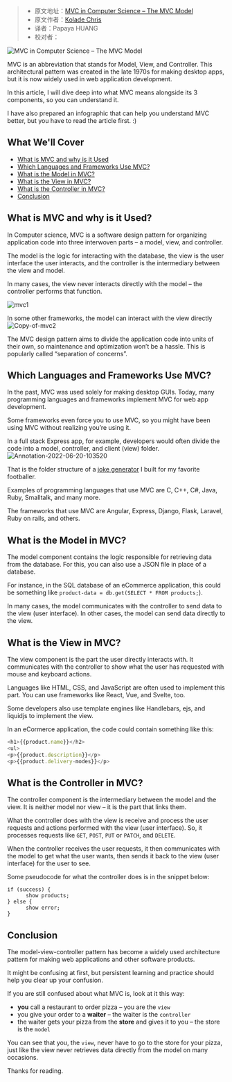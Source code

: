 > -  原文地址：[MVC in Computer Science – The MVC Model](https://www.freecodecamp.org/news/what-does-mvc-mean-in-computer-science/)
> -  原文作者：[Kolade Chris](https://www.freecodecamp.org/news/author/kolade/)
> -  译者：Papaya HUANG
> -  校对者：

![MVC in Computer Science – The MVC Model](https://www.freecodecamp.org/news/content/images/size/w2000/2022/06/mvc-cover.png)

MVC is an abbreviation that stands for Model, View, and Controller. This architectural pattern was created in the late 1970s for making desktop apps, but it is now widely used in web application development.

In this article, I will dive deep into what MVC means alongside its 3 components, so you can understand it.

I have also prepared an infographic that can help you understand MVC better, but you have to read the article first. :)

## What We'll Cover

-   [What is MVC and why is it Used](#whatismvcandwhyisitused)
-   [Which Languages and Frameworks Use MVC?](#whichlanguagesandframeworksusemvc)
-   [What is the Model in MVC?](#whatisthemodelinmvc)
-   [What is the View in MVC?](#whatistheviewinmvc)
-   [What is the Controller in MVC?](#whatisthecontrollerinmvc)
-   [Conclusion](#conclusion)

## What is MVC and why is it Used?

In Computer science, MVC is a software design pattern for organizing application code into three interwoven parts – a model, view, and controller.

The model is the logic for interacting with the database, the view is the user interface the user interacts, and the controller is the intermediary between the view and model.

In many cases, the view never interacts directly with the model – the controller performs that function.

![mvc1](https://www.freecodecamp.org/news/content/images/2022/06/mvc1.png)

In some other frameworks, the model can interact with the view directly  
![Copy-of-mvc2](https://www.freecodecamp.org/news/content/images/2022/06/Copy-of-mvc2.png)

The MVC design pattern aims to divide the application code into units of their own, so maintenance and optimization won’t be a hassle. This is popularly called “separation of concerns”.

## Which Languages and Frameworks Use MVC?

In the past, MVC was used solely for making desktop GUIs. Today, many programming languages and frameworks implement MVC for web app development.

Some frameworks even force you to use MVC, so you might have been using MVC without realizing you’re using it.

In a full stack Express app, for example, developers would often divide the code into a model, controller, and client (view) folder.  
![Annotation-2022-06-20-103520](https://www.freecodecamp.org/news/content/images/2022/06/Annotation-2022-06-20-103520.png)

That is the folder structure of a [joke generator](https://blooming-reef-46396.herokuapp.com/) I built for my favorite footballer.

Examples of programming languages that use MVC are C, C++, C#, Java, Ruby, Smalltalk, and many more.

The frameworks that use MVC are Angular, Express, Django, Flask, Laravel, Ruby on rails, and others.

## What is the Model in MVC?

The model component contains the logic responsible for retrieving data from the database. For this, you can also use a JSON file in place of a database.

For instance, in the SQL database of an eCommerce application, this could be something like `product-data = db.get(SELECT * FROM products;`).

In many cases, the model communicates with the controller to send data to the view (user interface). In other cases, the model can send data directly to the view.

## What is the View in MVC?

The view component is the part the user directly interacts with. It communicates with the controller to show what the user has requested with mouse and keyboard actions.

Languages like HTML, CSS, and JavaScript are often used to implement this part. You can use frameworks like React, Vue, and Svelte, too.

Some developers also use template engines like Handlebars, ejs, and liquidjs to implement the view.

In an eCormerce application, the code could contain something like this:

```js
<h1>{{product.name}}</h2>
<ul>
<p>{{product.description}}</p>
<p>{{product.delivery-modes}}</p>
```

## What is the Controller in MVC?

The controller component is the intermediary between the model and the view. It is neither model nor view – it is the part that links them.

What the controller does with the view is receive and process the user requests and actions performed with the view (user interface). So, it processes requests like `GET`, `POST`, `PUT` or `PATCH`, and `DELETE`.

When the controller receives the user requests, it then communicates with the model to get what the user wants, then sends it back to the view (user interface) for the user to see.

Some pseudocode for what the controller does is in the snippet below:

```
if (success) {
      show products;
} else {
      show error;
}
```

## Conclusion

The model-view-controller pattern has become a widely used architecture pattern for making web applications and other software products.

It might be confusing at first, but persistent learning and practice should help you clear up your confusion.

If you are still confused about what MVC is, look at it this way:

-   **you** call a restaurant to order pizza – you are the `view`
-   you give your order to a **waiter** – the waiter is the `controller`
-   the waiter gets your pizza from the **store** and gives it to you – the store is the `model`

You can see that you, the `view`, never have to go to the store for your pizza, just like the view never retrieves data directly from the model on many occasions.

Thanks for reading.
